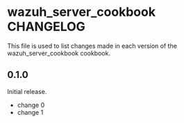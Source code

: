 # wazuh_server_cookbook CHANGELOG

This file is used to list changes made in each version of the wazuh_server_cookbook cookbook.

## 0.1.0

Initial release.

- change 0
- change 1
